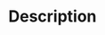 <!-- 
Prior to submitting a PR, review the CONTRIBUTING.md document for recommendations on how to test:
https://github.com/wasmerio/wasmer/blob/master/CONTRIBUTING.md#pull-requests

-->

# Description
<!-- 
Provide details regarding the change including motivation,
links to related issues, and the context of the PR.
-->
